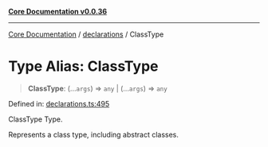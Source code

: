 [**Core Documentation v0.0.36**](../../README.md)

***

[Core Documentation](../../modules.md) / [declarations](../README.md) / ClassType

# Type Alias: ClassType

> **ClassType**: (...`args`) => `any` \| (...`args`) => `any`

Defined in: [declarations.ts:495](https://github.com/stonemjs/core/blob/9f959fbf0878444ad50749e09c8b1ee612a83d71/src/declarations.ts#L495)

ClassType Type.

Represents a class type, including abstract classes.
